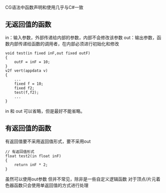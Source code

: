 CG语法中函数声明和使用几乎与C#一致
## 无返回值的函数
in：输入参数，外部传递给内部的参数，内部不会修改该参数
out：输出参数，函数内部传递给函数的调用者，在内部必须进行初始化和修改
```CG
void test(in fixed inF,out fixed outF)
{
	outF = inF = 10;
}
v2f vert(appdata v)
{
	...
	fixed f = 10;
	fixed f2;
	test(f,f2);
	...
}
```
in 和 out 可以省略，但是最好不能省略。
## 有返回值的函数
有返回值要不采用返回值形式，要不采用out
```CG
// 有返回值形式
float test2(in float inF)
{
	return inF * 2;
}
```
虽然可以使用out参数
但并不常见，除非是一些自定义逻辑函数
对于顶点/片元着色器函数只会使用单返回值的方式进行处理

